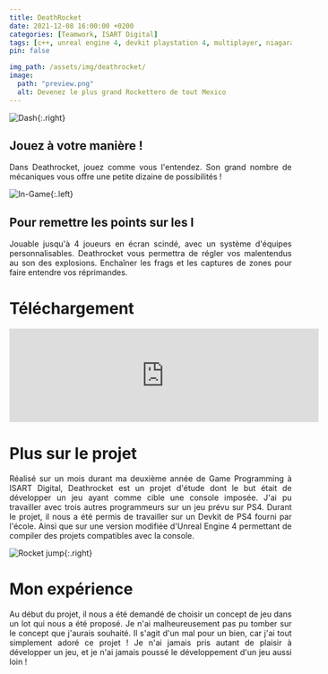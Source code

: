 ```yaml
---
title: DeathRocket
date: 2021-12-08 16:00:00 +0200
categories: [Teamwork, ISART Digital]
tags: [c++, unreal engine 4, devkit playstation 4, multiplayer, niagara, r&d, visual studio, git]
pin: false

img_path: /assets/img/deathrocket/
image:
  path: "preview.png"
  alt: Devenez le plus grand Rockettero de tout Mexico
---
```


![Dash](dash.png){:.right}
<h2>Jouez à votre manière !</h2>
<p style="text-align:justify;">
Dans Deathrocket, jouez comme vous l'entendez. Son grand nombre de mécaniques vous offre une petite dizaine de possibilités !
</p>

![In-Game](ingame.png){:.left}
<h2>Pour remettre les points sur les I</h2>
<p style="text-align:justify;">
Jouable jusqu'à 4 joueurs en écran scindé, avec un système d'équipes personnalisables. Deathrocket vous permettra de régler vos malentendus au son des explosions. Enchaîner les frags et les captures de zones pour faire entendre vos réprimandes.
</p>

<h1>Téléchargement</h1>
<iframe frameborder="0" src="https://itch.io/embed/1611602?bg_color=fb922b&amp;fg_color=327345&amp;border_color=fb922b" width="552" height="167"><a href="https://sjarod.itch.io/death-rocket">Death Rocket by SJarod, LancelotD3, FlyStudent, Rémi</a></iframe>

<h1>Plus sur le projet</h1>
<p style="text-align:justify;">
Réalisé sur un mois durant ma deuxième année de Game Programming à ISART Digital, Deathrocket est un projet d'étude dont le but était de développer un jeu ayant comme cible une console imposée. J'ai pu travailler avec trois autres programmeurs sur un jeu prévu sur PS4. Durant le projet, il nous a été permis de travailler sur un Devkit de PS4 fourni par l'école. Ainsi que sur une version modifiée d'Unreal Engine 4 permettant de compiler des projets compatibles avec la console.
</p>

![Rocket jump](rocketjump.png){:.right}
<h1>Mon expérience</h1>
<p style="text-align:justify;">
Au début du projet, il nous a été demandé de choisir un concept de jeu dans un lot qui nous a été proposé. Je n'ai malheureusement pas pu tomber sur le concept que j'aurais souhaité. Il s'agit d'un mal pour un bien, car j'ai tout simplement adoré ce projet ! Je n'ai jamais pris autant de plaisir à développer un jeu, et je n'ai jamais poussé le développement d'un jeu aussi loin !
</p>